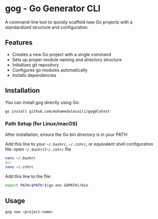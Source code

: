 # gog - Go Generator CLI

A command-line tool to quickly scaffold new Go projects with a standardized structure and configuration.

## Features

- Creates a new Go project with a single command
- Sets up proper module naming and directory structure 
- Initializes git repository
- Configures go modules automatically
- Installs dependencies

## Installation

You can install gog directly using Go:

```bash
go install github.com/mohamedalosaili/gog@latest
```

### Path Setup (for Linux/macOS)

After installation, ensure the Go bin directory is in your PATH:

Add this line to your `~/.bashrc`, `~/.zshrc`, or equivalent shell configuration file:
open `~/.bashrc`/`~/.zshrc` file
```bash
nano ~/.bashrc
#or
nano ~/.zshrc
```

Add this line to the file:

```bash
export PATH=$PATH:$(go env GOPATH)/bin
```

## Usage

```bash
gog new <project-name>
```







